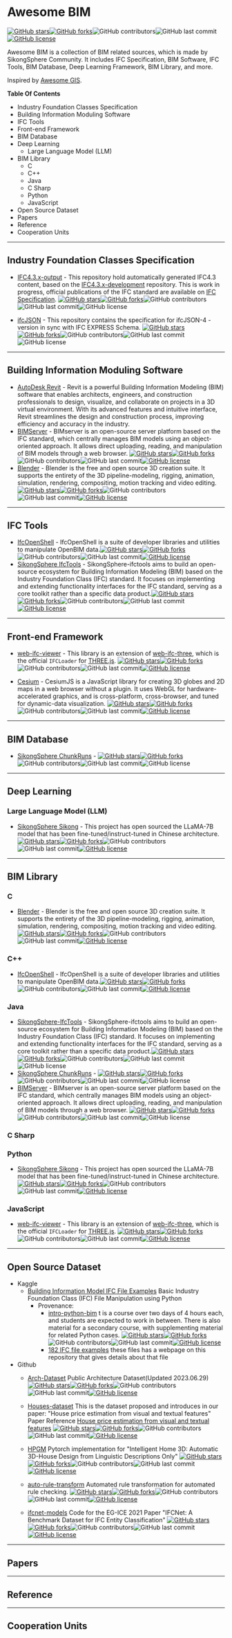 # Awesome BIM

[![GitHub stars](https://img.shields.io/github/stars/SikongSphere/awesome-bim)](https://github.com/SikongSphere/awesome-bim/stargazers)[![GitHub forks](https://img.shields.io/github/forks/SikongSphere/awesome-bim)](https://github.com/SikongSphere/awesome-bim/network)![GitHub contributors](https://img.shields.io/github/contributors/SikongSphere/awesome-bim)![GitHub last commit](https://img.shields.io/github/last-commit/SikongSphere/awesome-bim)[![GitHub license](https://img.shields.io/github/license/SikongSphere/awesome-bim)](https://github.com/SikongSphere/awesome-bim/blob/master/LICENSE)

Awesome BIM is a collection of BIM related sources, which is made by SikongSphere Community. It includes IFC Specification, BIM Software, IFC Tools, BIM Database, Deep Learning Framework, BIM Library, and more.

Inspired by [Awesome GIS](https://github.com/sshuair/awesome-gis).

**Table Of Contents**

- Industry Foundation Classes Specification
- Building Information Moduling Software
- IFC Tools
- Front-end Framework
- BIM Database
- Deep Learning
  - Large Language Model (LLM)
- BIM Library
  - C
  - C++
  - Java
  - C Sharp
  - Python
  - JavaScript
- Open Source Dataset
- Papers
- Reference
- Cooperation Units

---

## Industry Foundation Classes Specification

- [IFC4.3.x-output](https://github.com/buildingSMART/IFC4.3.x-output) - This repository hold automatically generated IFC4.3 content, based on the [IFC4.3.x-development](https://github.com/buildingSMART/IFC4.3.x-development) repository. This is work in progress, official publications of the IFC standard are available on [IFC Specification](https://standards.buildingsmart.org/IFC/). [![GitHub stars](https://img.shields.io/github/stars/buildingSMART/IFC4.3.x-output)](https://github.com/buildingSMART/IFC4.3.x-output/stargazers)[![GitHub forks](https://img.shields.io/github/forks/buildingSMART/IFC4.3.x-output)](https://github.com/buildingSMART/IFC4.3.x-output/network)![GitHub contributors](https://img.shields.io/github/contributors/buildingSMART/IFC4.3.x-output)![GitHub last commit](https://img.shields.io/github/last-commit/buildingSMART/IFC4.3.x-output)![GitHub license](https://img.shields.io/github/license/buildingSMART/IFC4.3.x-output)

- [ifcJSON](https://github.com/buildingSMART/ifcJSON) - This repository contains the specification for ifcJSON-4 - version in sync with IFC EXPRESS Schema. [![GitHub stars](https://img.shields.io/github/stars/buildingSMART/ifcJSON)](https://github.com/buildingSMART/ifcJSON/stargazers)[![GitHub forks](https://img.shields.io/github/forks/buildingSMART/ifcJSON)](https://github.com/buildingSMART/ifcJSON/network)![GitHub contributors](https://img.shields.io/github/contributors/buildingSMART/ifcJSON)![GitHub last commit](https://img.shields.io/github/last-commit/buildingSMART/ifcJSON)![GitHub license](https://img.shields.io/github/license/buildingSMART/ifcJSON)

---

## Building Information Moduling Software

- [AutoDesk Revit](https://www.autodesk.com.cn/products/revit) - Revit is a powerful Building Information Modeling (BIM) software that enables architects, engineers, and construction professionals to design, visualize, and collaborate on projects in a 3D virtual environment. With its advanced features and intuitive interface, Revit streamlines the design and construction process, improving efficiency and accuracy in the industry.
- [BIMServer](https://github.com/opensourceBIM/BIMserver) -  BIMserver is an open-source server platform based on the IFC standard, which centrally manages BIM models using an object-oriented approach. It allows direct uploading, reading, and manipulation of BIM models through a web browser. [![GitHub stars](https://img.shields.io/github/stars/opensourceBIM/BIMserver)](https://github.com/blender/blender/stargazers)[![GitHub forks](https://img.shields.io/github/forks/opensourceBIM/BIMserver)](https://github.com/opensourceBIM/BIMserver/network)![GitHub contributors](https://img.shields.io/github/contributors/opensourceBIM/BIMserver)![GitHub last commit](https://img.shields.io/github/last-commit/opensourceBIM/BIMserver)[![GitHub license](https://img.shields.io/github/license/opensourceBIM/BIMserver)](https://github.com/opensourceBIM/BIMserver/blob/master/LICENSE)
- [Blender](https://github.com/blender/blender) - Blender is the free and open source 3D creation suite. It supports the entirety of the 3D pipeline-modeling, rigging, animation, simulation, rendering, compositing, motion tracking and video editing. [![GitHub stars](https://img.shields.io/github/stars/blender/blender)](https://github.com/blender/blender/stargazers)[![GitHub forks](https://img.shields.io/github/forks/IfcOpenShell/IfcOpenShell)](https://github.com/IfcOpenShell/IfcOpenShell/network)![GitHub contributors](https://img.shields.io/github/contributors/blender/blender)![GitHub last commit](https://img.shields.io/github/last-commit/blender/blender)[![GitHub license](https://img.shields.io/github/license/blender/blender)](https://github.com/blender/blender/blob/master/LICENSE)

---

## IFC Tools

- [IfcOpenShell](https://github.com/IfcOpenShell/IfcOpenShell) - IfcOpenShell is a suite of developer libraries and utilities to manipulate OpenBIM data.[![GitHub stars](https://img.shields.io/github/stars/IfcOpenShell/IfcOpenShell)](https://github.com/IfcOpenShell/IfcOpenShell/stargazers)[![GitHub forks](https://img.shields.io/github/forks/IfcOpenShell/IfcOpenShell)](https://github.com/IfcOpenShell/IfcOpenShell/network)![GitHub contributors](https://img.shields.io/github/contributors/IfcOpenShell/IfcOpenShell)![GitHub last commit](https://img.shields.io/github/last-commit/IfcOpenShell/IfcOpenShell)[![GitHub license](https://img.shields.io/github/license/IfcOpenShell/IfcOpenShell)](https://github.com/IfcOpenShell/IfcOpenShell/blob/master/LICENSE)
- [SikongSphere IfcTools](https://github.com/SikongSphere/sikongsphere-ifctools) - SikongSphere-ifctools aims to build an open-source ecosystem for Building Information Modeling (BIM) based on the Industry Foundation Class (IFC) standard. It focuses on implementing and extending functionality interfaces for the IFC standard, serving as a core toolkit rather than a specific data product.[![GitHub stars](https://img.shields.io/github/stars/SikongSphere/sikongsphere-ifctools)](https://github.com/IfcOpenShell/IfcOpenShell/stargazers)[![GitHub forks](https://img.shields.io/github/forks/SikongSphere/sikongsphere-ifctools)](https://github.com/IfcOpenShell/IfcOpenShell/network)![GitHub contributors](https://img.shields.io/github/contributors/SikongSphere/sikongsphere-ifctools)![GitHub last commit](https://img.shields.io/github/last-commit/SikongSphere/sikongsphere-ifctools)[![GitHub license](https://img.shields.io/github/license/SikongSphere/sikongsphere-ifctools)](https://github.com/SikongSphere/sikongsphere-ifctools/blob/master/LICENSE)

---

## Front-end Framework

- [web-ifc-viewer](https://github.com/IFCjs/web-ifc-viewer) - This library is an extension of [web-ifc-three](https://github.com/IFCjs/web-ifc-three), which is the official `IFCLoader` for [THREE.js](https://github.com/mrdoob/three.js/). [![GitHub stars](https://img.shields.io/github/stars/IFCjs/web-ifc-viewer)](https://github.com/IFCjs/web-ifc-viewer/stargazers)[![GitHub forks](https://img.shields.io/github/forks/IFCjs/web-ifc-viewer)](https://github.com/IFCjs/web-ifc-viewer/network)![GitHub contributors](https://img.shields.io/github/contributors/IFCjs/web-ifc-viewer)![GitHub last commit](https://img.shields.io/github/last-commit/IFCjs/web-ifc-viewer)[![GitHub license](https://img.shields.io/github/license/IFCjs/web-ifc-viewer)](https://github.com/IFCjs/web-ifc-viewer/blob/master/LICENSE)

- [Cesium](https://github.com/CesiumGS/cesium) - CesiumJS is a JavaScript library for creating 3D globes and 2D maps in a web browser without a plugin. It uses WebGL for hardware-accelerated graphics, and is cross-platform, cross-browser, and tuned for dynamic-data visualization. [![GitHub stars](https://img.shields.io/github/stars/CesiumGS/cesium)](https://github.com/CesiumGS/cesium/stargazers)[![GitHub forks](https://img.shields.io/github/forks/CesiumGS/cesium)](https://github.com/CesiumGS/cesium/network)![GitHub contributors](https://img.shields.io/github/contributors/CesiumGS/cesium)![GitHub last commit](https://img.shields.io/github/last-commit/CesiumGS/cesium)[![GitHub license](https://img.shields.io/github/license/CesiumGS/cesium)](https://github.com/CesiumGS/cesium/blob/master/LICENSE)
---

## BIM Database

- [SikongSphere ChunkRuns](https://github.com/SikongSphere/chunk-runs) -  [![GitHub stars](https://img.shields.io/github/stars/SikongSphere/chunk-runs)](https://github.com/IfcOpenShell/IfcOpenShell/stargazers)[![GitHub forks](https://img.shields.io/github/forks/SikongSphere/chunk-runs)](https://github.com/SikongSphere/chunk-runs/network)![GitHub contributors](https://img.shields.io/github/contributors/SikongSphere/sikongsphere-ifctools)![GitHub last commit](https://img.shields.io/github/last-commit/SikongSphere/chunk-runs)![GitHub license](https://img.shields.io/github/license/SikongSphere/chunk-runs)

---

## Deep Learning

### Large Language Model (LLM)

- [SikongSphere Sikong](https://github.com/SikongSphere/sikong) - This project has open sourced the LLaMA-7B model that has been fine-tuned/instruct-tuned in Chinese architecture.[![GitHub stars](https://img.shields.io/github/stars/SikongSphere/sikong)](https://github.com/IfcOpenShell/IfcOpenShell/stargazers)[![GitHub forks](https://img.shields.io/github/forks/SikongSphere/sikong)](https://github.com/IfcOpenShell/IfcOpenShell/network)![GitHub contributors](https://img.shields.io/github/contributors/SikongSphere/sikong)![GitHub last commit](https://img.shields.io/github/last-commit/SikongSphere/sikong)[![GitHub license](https://img.shields.io/github/license/SikongSphere/sikong)](https://github.com/SikongSphere/sikong/blob/master/LICENSE)

---

## BIM Library

### C

- [Blender](https://github.com/blender/blender) - Blender is the free and open source 3D creation suite. It supports the entirety of the 3D pipeline-modeling, rigging, animation, simulation, rendering, compositing, motion tracking and video editing.[![GitHub stars](https://img.shields.io/github/stars/blender/blender)](https://github.com/blender/blender/stargazers)[![GitHub forks](https://img.shields.io/github/forks/IfcOpenShell/IfcOpenShell)](https://github.com/IfcOpenShell/IfcOpenShell/network)![GitHub contributors](https://img.shields.io/github/contributors/blender/blender)![GitHub last commit](https://img.shields.io/github/last-commit/blender/blender)[![GitHub license](https://img.shields.io/github/license/blender/blender)](https://github.com/blender/blender/blob/master/LICENSE)

### C++

- [IfcOpenShell](https://github.com/IfcOpenShell/IfcOpenShell) - IfcOpenShell is a suite of developer libraries and utilities to manipulate OpenBIM data.[![GitHub stars](https://img.shields.io/github/stars/IfcOpenShell/IfcOpenShell)](https://github.com/IfcOpenShell/IfcOpenShell/stargazers)[![GitHub forks](https://img.shields.io/github/forks/IfcOpenShell/IfcOpenShell)](https://github.com/IfcOpenShell/IfcOpenShell/network)![GitHub contributors](https://img.shields.io/github/contributors/IfcOpenShell/IfcOpenShell)![GitHub last commit](https://img.shields.io/github/last-commit/IfcOpenShell/IfcOpenShell)[![GitHub license](https://img.shields.io/github/license/IfcOpenShell/IfcOpenShell)](https://github.com/IfcOpenShell/IfcOpenShell/blob/master/LICENSE)

### Java

- [SikongSphere-IfcTools](https://github.com/SikongSphere/sikongsphere-ifctools) - SikongSphere-ifctools aims to build an open-source ecosystem for Building Information Modeling (BIM) based on the Industry Foundation Class (IFC) standard. It focuses on implementing and extending functionality interfaces for the IFC standard, serving as a core toolkit rather than a specific data product.[![GitHub stars](https://img.shields.io/github/stars/SikongSphere/sikongsphere-ifctools)](https://github.com/IfcOpenShell/IfcOpenShell/stargazers)[![GitHub forks](https://img.shields.io/github/forks/SikongSphere/sikongsphere-ifctools)](https://github.com/SikongSphere/sikongsphere-ifctools/network)![GitHub contributors](https://img.shields.io/github/contributors/SikongSphere/sikongsphere-ifctools)![GitHub last commit](https://img.shields.io/github/last-commit/SikongSphere/sikongsphere-ifctools)![GitHub license](https://img.shields.io/github/license/SikongSphere/sikongsphere-ifctools)
- [SikongSphere ChunkRuns](https://github.com/SikongSphere/chunk-runs) -  [![GitHub stars](https://img.shields.io/github/stars/SikongSphere/chunk-runs)](https://github.com/IfcOpenShell/IfcOpenShell/stargazers)[![GitHub forks](https://img.shields.io/github/forks/SikongSphere/chunk-runs)](https://github.com/SikongSphere/chunk-runs/network)![GitHub contributors](https://img.shields.io/github/contributors/SikongSphere/sikongsphere-ifctools)![GitHub last commit](https://img.shields.io/github/last-commit/SikongSphere/chunk-runs)![GitHub license](https://img.shields.io/github/license/SikongSphere/chunk-runs)
- [BIMServer](https://github.com/opensourceBIM/BIMserver) -  BIMserver is an open-source server platform based on the IFC standard, which centrally manages BIM models using an object-oriented approach. It allows direct uploading, reading, and manipulation of BIM models through a web browser. [![GitHub stars](https://img.shields.io/github/stars/opensourceBIM/BIMserver)](https://github.com/blender/blender/stargazers)[![GitHub forks](https://img.shields.io/github/forks/opensourceBIM/BIMserver)](https://github.com/opensourceBIM/BIMserver/network)![GitHub contributors](https://img.shields.io/github/contributors/opensourceBIM/BIMserver)![GitHub last commit](https://img.shields.io/github/last-commit/opensourceBIM/BIMserver)![GitHub license](https://img.shields.io/github/license/opensourceBIM/BIMserver)

### C Sharp



### Python

- [SikongSphere Sikong](https://github.com/SikongSphere/sikong) - This project has open sourced the LLaMA-7B model that has been fine-tuned/instruct-tuned in Chinese architecture.[![GitHub stars](https://img.shields.io/github/stars/SikongSphere/sikong)](https://github.com/IfcOpenShell/IfcOpenShell/stargazers)[![GitHub forks](https://img.shields.io/github/forks/SikongSphere/sikong)](https://github.com/IfcOpenShell/IfcOpenShell/network)![GitHub contributors](https://img.shields.io/github/contributors/SikongSphere/sikong)![GitHub last commit](https://img.shields.io/github/last-commit/SikongSphere/sikong)[![GitHub license](https://img.shields.io/github/license/SikongSphere/sikong)](https://github.com/SikongSphere/sikong/blob/master/LICENSE)

### JavaScript

- [web-ifc-viewer](https://github.com/IFCjs/web-ifc-viewer) - This library is an extension of [web-ifc-three](https://github.com/IFCjs/web-ifc-three), which is the official `IFCLoader` for [THREE.js](https://github.com/mrdoob/three.js/). [![GitHub stars](https://img.shields.io/github/stars/IFCjs/web-ifc-viewer)](https://github.com/IfcOpenShell/IfcOpenShell/stargazers)[![GitHub forks](https://img.shields.io/github/forks/IFCjs/web-ifc-viewer)](https://github.com/IfcOpenShell/IfcOpenShell/network)![GitHub contributors](https://img.shields.io/github/contributors/IFCjs/web-ifc-viewer)![GitHub last commit](https://img.shields.io/github/last-commit/IFCjs/web-ifc-viewer)[![GitHub license](https://img.shields.io/github/license/IFCjs/web-ifc-viewer)](https://github.com/IFCjs/web-ifc-viewer/blob/master/LICENSE)

---

## Open Source Dataset

- Kaggle
  - [Building Information Model IFC File Examples](https://www.kaggle.com/datasets/claytonmiller/example-ifc-file) Basic Industry Foundation Class (IFC) File Manipulation using Python
    - Provenance:
      - [intro-python-bim](https://github.com/bimfag/intro-python-bim) t is a course over two days of 4 hours each, and students are expected to work in between. There is also material for a secondary course, with supplementing material for related Python cases. [![GitHub stars](https://img.shields.io/github/stars/bimfag/intro-python-bim)](https://github.com/bimfag/intro-python-bim/stargazers)[![GitHub forks](https://img.shields.io/github/forks/bimfag/intro-python-bim)](https://github.com/bimfag/intro-python-bim/network)![GitHub contributors](https://img.shields.io/github/contributors/bimfag/intro-python-bim)![GitHub last commit](https://img.shields.io/github/last-commit/bimfag/intro-python-bim)[![GitHub license](https://img.shields.io/github/license/bimfag/intro-python-bim)](https://github.com/bimfag/intro-python-bim/blob/master/LICENSE)
      - [182 IFC file examples](http://openifcmodel.cs.auckland.ac.nz/) these files has a webpage on this repository that gives details about that file
- Github
  - [Arch-Dataset](https://github.com/zhaoke2020/Arch-Dataset) Public Architecture Dataset(Updated 2023.06.29) [![GitHub stars](https://img.shields.io/github/stars/zhaoke2020/Arch-Dataset)](https://github.com/zhaoke2020/Arch-Dataset/stargazers)[![GitHub forks](https://img.shields.io/github/forks/zhaoke2020/Arch-Dataset)](https://github.com/zhaoke2020/Arch-Dataset/network)![GitHub contributors](https://img.shields.io/github/contributors/zhaoke2020/Arch-Dataset)![GitHub last commit](https://img.shields.io/github/last-commit/zhaoke2020/Arch-Dataset)[![GitHub license](https://img.shields.io/github/license/zhaoke2020/Arch-Dataset)](https://github.com/zhaoke2020/Arch-Dataset/blob/master/LICENSE)
  
  - [Houses-dataset](https://github.com/emanhamed/Houses-dataset) This is the dataset proposed and introduces in our paper: "House price estimation from visual and textual features" Paper Reference [House price estimation from visual and textual features](https://arxiv.org/pdf/1609.08399.pdf) [![GitHub stars](https://img.shields.io/github/stars/emanhamed/Houses-dataset)](https://github.com/emanhamed/Houses-dataset/stargazers)[![GitHub forks](https://img.shields.io/github/forks/emanhamed/Houses-dataset)](https://github.com/emanhamed/Houses-dataset/network)![GitHub contributors](https://img.shields.io/github/contributors/emanhamed/Houses-dataset)![GitHub last commit](https://img.shields.io/github/last-commit/emanhamed/Houses-dataset)[![GitHub license](https://img.shields.io/github/license/emanhamed/Houses-dataset)](https://github.com/emanhamed/Houses-dataset/blob/master/LICENSE)
  
  - [HPGM](https://github.com/chenqi008/HPGM) Pytorch implementation for "Intelligent Home 3D: Automatic 3D-House Design from Linguistic Descriptions Only" [![GitHub stars](https://img.shields.io/github/stars/chenqi008/HPGM)](https://github.com/chenqi008/HPGM/stargazers)[![GitHub forks](https://img.shields.io/github/forks/chenqi008/HPGM)](https://github.com/chenqi008/HPGM/network)![GitHub contributors](https://img.shields.io/github/contributors/chenqi008/HPGM)![GitHub last commit](https://img.shields.io/github/last-commit/chenqi008/HPGM)[![GitHub license](https://img.shields.io/github/license/chenqi008/HPGM)](https://github.com/chenqi008/HPGM/blob/master/LICENSE)
  
  - [auto-rule-transform](https://github.com/smartaec/auto-rule-transform) Automated rule transformation for automated rule checking. [![GitHub stars](https://img.shields.io/github/stars/smartaec/auto-rule-transform)](https://github.com/smartaec/auto-rule-transform/stargazers)[![GitHub forks](https://img.shields.io/github/forks/smartaec/auto-rule-transform)](https://github.com/smartaec/auto-rule-transform/network)![GitHub contributors](https://img.shields.io/github/contributors/smartaec/auto-rule-transform)![GitHub last commit](https://img.shields.io/github/last-commit/smartaec/auto-rule-transform)[![GitHub license](https://img.shields.io/github/license/smartaec/auto-rule-transform)](https://github.com/smartaec/auto-rule-transform/blob/master/LICENSE)
  
  - [ifcnet-models](https://github.com/RWTH-E3D/ifcnet-models) Code for the EG-ICE 2021 Paper "IFCNet: A Benchmark Dataset for IFC Entity Classification"  [![GitHub stars](https://img.shields.io/github/stars/RWTH-E3D/ifcnet-models)](https://github.com/RWTH-E3D/ifcnet-models/stargazers)[![GitHub forks](https://img.shields.io/github/forks/RWTH-E3D/ifcnet-models)](https://github.com/RWTH-E3D/ifcnet-models/network)![GitHub contributors](https://img.shields.io/github/contributors/RWTH-E3D/ifcnet-models)![GitHub last commit](https://img.shields.io/github/last-commit/RWTH-E3D/ifcnet-models)[![GitHub license](https://img.shields.io/github/license/RWTH-E3D/ifcnet-models)](https://github.com/RWTH-E3D/ifcnet-models/blob/master/LICENSE)
---

## Papers



---

## Reference



---

## Cooperation Units